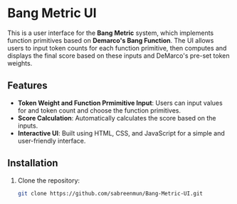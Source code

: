 # Bang Metric UI

This is a user interface for the **Bang Metric** system, which implements function primitives based on **Demarco's Bang Function**. The UI allows users to input token counts for each function primitive, then computes and displays the final score based on these inputs and DeMarco's pre-set token weights.

## Features
- **Token Weight and Function Prmimitive Input**: Users can input values for and token count and choose the function primitives.
- **Score Calculation**: Automatically calculates the score based on the inputs.
- **Interactive UI**: Built using HTML, CSS, and JavaScript for a simple and user-friendly interface.

## Installation

1. Clone the repository:
   ```bash
   git clone https://github.com/sabreenmun/Bang-Metric-UI.git
